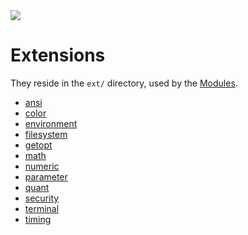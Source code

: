 <img src="https://kekse.biz/github.php?draw&override=github:count2">

# Extensions
They reside in the `ext/` directory, used by the [Modules](modules.md).

* [ansi](ext/ansi.md)
* [color](ext/color.md)
* [environment](ext/environment.md)
* [filesystem](ext/filesystem.md)
* [getopt](ext/getopt.md)
* [math](ext/math.md)
* [numeric](ext/numeric.md)
* [parameter](ext/parameter.md)
* [quant](ext/quant.md)
* [security](ext/security.md)
* [terminal](ext/terminal.md)
* [timing](ext/timing.md)

